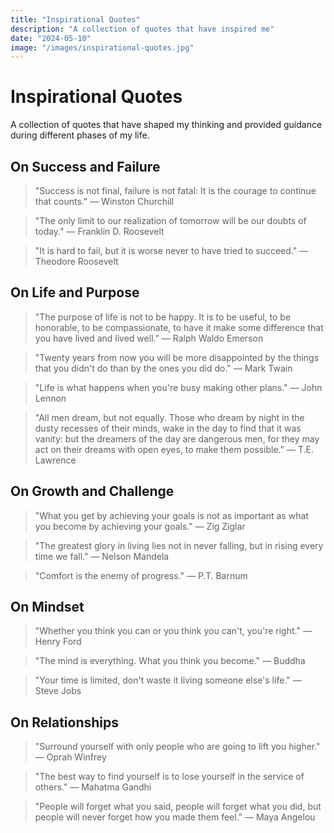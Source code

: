 ```yaml
---
title: "Inspirational Quotes"
description: "A collection of quotes that have inspired me"
date: "2024-05-10"
image: "/images/inspirational-quotes.jpg"
---
```


# Inspirational Quotes

A collection of quotes that have shaped my thinking and provided guidance during different phases of my life.

## On Success and Failure

> "Success is not final, failure is not fatal: It is the courage to continue that counts." — Winston Churchill

> "The only limit to our realization of tomorrow will be our doubts of today." — Franklin D. Roosevelt

> "It is hard to fail, but it is worse never to have tried to succeed." — Theodore Roosevelt

## On Life and Purpose

> "The purpose of life is not to be happy. It is to be useful, to be honorable, to be compassionate, to have it make some difference that you have lived and lived well." — Ralph Waldo Emerson

> "Twenty years from now you will be more disappointed by the things that you didn't do than by the ones you did do." — Mark Twain

> "Life is what happens when you're busy making other plans." — John Lennon

> "All men dream, but not equally. Those who dream by night in the dusty recesses of their minds, wake in the day to find that it was vanity: but the dreamers of the day are dangerous men, for they may act on their dreams with open eyes, to make them possible." — T.E. Lawrence

## On Growth and Challenge

> "What you get by achieving your goals is not as important as what you become by achieving your goals." — Zig Ziglar

> "The greatest glory in living lies not in never falling, but in rising every time we fall." — Nelson Mandela

> "Comfort is the enemy of progress." — P.T. Barnum

## On Mindset

> "Whether you think you can or you think you can't, you're right." — Henry Ford

> "The mind is everything. What you think you become." — Buddha

> "Your time is limited, don't waste it living someone else's life." — Steve Jobs

## On Relationships

> "Surround yourself with only people who are going to lift you higher." — Oprah Winfrey

> "The best way to find yourself is to lose yourself in the service of others." — Mahatma Gandhi

> "People will forget what you said, people will forget what you did, but people will never forget how you made them feel." — Maya Angelou 